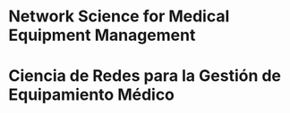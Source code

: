 # Network Science for Medical Equipment Management
# Ciencia de Redes para la Gestión de Equipamiento Médico
